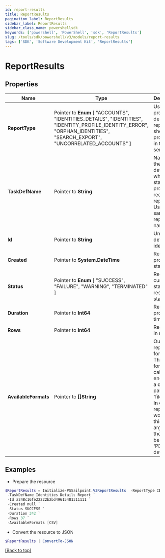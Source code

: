 ```yaml
---
id: report-results
title: ReportResults
pagination_label: ReportResults
sidebar_label: ReportResults
sidebar_class_name: powershellsdk
keywords: ['powershell', 'PowerShell', 'sdk', 'ReportResults'] 
slug: /tools/sdk/powershell/v3/models/report-results
tags: ['SDK', 'Software Development Kit', 'ReportResults']
---
```



# ReportResults

## Properties

Name | Type | Description | Notes
------------ | ------------- | ------------- | -------------
**ReportType** |  Pointer to  **Enum** [  "ACCOUNTS",    "IDENTITIES_DETAILS",    "IDENTITIES",    "IDENTITY_PROFILE_IDENTITY_ERROR",    "ORPHAN_IDENTITIES",    "SEARCH_EXPORT",    "UNCORRELATED_ACCOUNTS" ] | Use this property to define what report should be processed in the RDE service. | [optional] 
**TaskDefName** |  Pointer to **String** | Name of the task definition which is started to process requesting report. Usually the same as report name | [optional] 
**Id** |  Pointer to **String** | Unique task definition identifier. | [optional] 
**Created** |  Pointer to **System.DateTime** | Report processing start date | [optional] 
**Status** |  Pointer to  **Enum** [  "SUCCESS",    "FAILURE",    "WARNING",    "TERMINATED" ] | Report current state or result status. | [optional] 
**Duration** |  Pointer to **Int64** | Report processing time in ms. | [optional] 
**Rows** |  Pointer to **Int64** | Report size in rows. | [optional] 
**AvailableFormats** |  Pointer to **[]String** | Output report file formats. This are formats for calling get endpoint as a query parameter 'fileFormat'.  In case report won't have this argument there will be ['CSV', 'PDF'] as default. | [optional] 

## Examples

- Prepare the resource
```powershell
$ReportResults = Initialize-PSSailpoint.V3ReportResults  -ReportType IDENTITIES_DETAILS `
 -TaskDefName Identities Details Report `
 -Id a248c16fe22222b2bd49615481311111 `
 -Created null `
 -Status SUCCESS `
 -Duration 342 `
 -Rows 37 `
 -AvailableFormats [CSV]
```

- Convert the resource to JSON
```powershell
$ReportResults | ConvertTo-JSON
```


[[Back to top]](#) 


